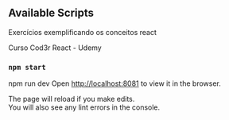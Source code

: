 

## Available Scripts

Exercícios exemplificando os conceitos react

Curso Cod3r React - Udemy

### `npm start`

npm run dev
Open [http://localhost:8081](http://localhost:8081) to view it in the browser.

The page will reload if you make edits.<br>
You will also see any lint errors in the console.

